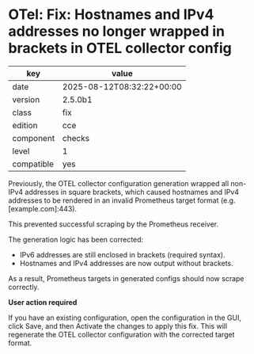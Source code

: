 [//]: # (werk v2)
# OTel: Fix: Hostnames and IPv4 addresses no longer wrapped in brackets in OTEL collector config

key        | value
---------- | ---
date       | 2025-08-12T08:32:22+00:00
version    | 2.5.0b1
class      | fix
edition    | cce
component  | checks
level      | 1
compatible | yes

Previously, the OTEL collector configuration generation wrapped all non-IPv4 addresses in square brackets,
which caused hostnames and IPv4 addresses to be rendered in an invalid Prometheus target format (e.g. [example.com]:443).

This prevented successful scraping by the Prometheus receiver.

The generation logic has been corrected:

- IPv6 addresses are still enclosed in brackets (required syntax).
- Hostnames and IPv4 addresses are now output without brackets.

As a result, Prometheus targets in generated configs should now scrape correctly.

**User action required**

If you have an existing configuration, open the configuration in the GUI, click Save, and then Activate the changes to apply this fix.
This will regenerate the OTEL collector configuration with the corrected target format.

